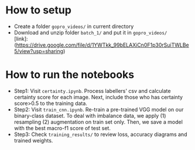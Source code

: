 # How to setup </br>
* Create a folder ````gopro_videos/```` in current directory
* Download and unzip folder ````batch_1/```` and put it in ````gopro_videos/```` </br>
  [link]: (https://drive.google.com/file/d/1YWTkk_99bELAXiCn0F1p30rSuiTWLBe5/view?usp=sharing)

# How to run the notebooks </br>
* Step1: Visit ````certainty.ipynb````. Process labellers' csv and calculate certainty score for each image. Next, include those who has certainty score>0.5 to the training data.  
* Step2: Visit ````train_cnn.ipynb````. Re-train a pre-trained VGG model on our binary-class dataset. To deal with imbalance data, we apply (1) resampling (2) augmentation on train set only. Then, we save a model with the best macro-f1 score of test set.
* Step3: Check ````training_results/```` to review loss, accuracy diagrams and trained weights.
